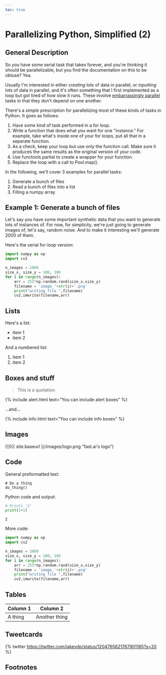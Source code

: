 ```yaml
---
toc: true
---
```

# Parallelizing Python, Simplified (2)

## General Description

So you have some serial task that takes forever, and you're thinking it should be parallelizable, but you find
the documentation on this to be obtuse?  Yea.

Usually I'm interested in either *creating* lots of data in parallel, or *inputting* lots of data in parallel, and it's
often something that I first implemented as a loop but got tired of how slow it runs.  These involve [embarrassingly parallel](https://en.wikipedia.org/wiki/Embarrassingly_parallel) tasks in that they don't depend on one another.

There's a simple prescription for parallelizing most of these kinds of tasks in Python.  It goes as follows:
1. Have some kind of task performed in a for loop.
1. Write a function that does what you want for one "instance."  For example, take what's inside one of your for loops,
put all that in a separate function.
1. As a check, keep your loop but use only the function call. Make sure it produces the same results as the original version of your code.
1. Use functools.partial to create a wrapper for your function.
1. Replace the loop with a call to Pool.map().


In the following, we'll cover 3 examples for parallel tasks:
1. Generate a bunch of files
1. Read a bunch of files into a list
1. Filling a numpy array


## Example 1: Generate a bunch of files
Let's say you have some important synthetic data that you want to generate lots of instances of.
For now, for simplicity, we're just going to generate images of, let's say, random noise.  And to make it interesting
we'll generate 2000 of them.

Here's the serial for-loop version:

```python
import numpy as np
import cv2

n_images = 2000
size_x, size_y = 100, 100
for i in range(n_images):
    arr = 255*np.random.rand(size_x,size_y)
    filename = 'image_'+str(i)+'.png'
    print("writing file ",filename)
    cv2.imwrite(filename,arr)
```



## Lists

Here's a list:

- item 1
- item 2

And a numbered list:

1. item 1
1. item 2

## Boxes and stuff

> This is a quotation

{% include alert.html text="You can include alert boxes" %}

...and...

{% include info.html text="You can include info boxes" %}

## Images

![]({{ site.baseurl }}/images/logo.png "fast.ai's logo")

## Code

General preformatted text:

    # Do a thing
    do_thing()

Python code and output:

```python
# Prints '2'
print(1+1)
```

    2


More code:

```python
import numpy as np
import cv2

n_images = 2000
size_x, size_y = 100, 100
for i in range(n_images):
    arr = 255*np.random.rand(size_x,size_y)
    filename = 'image_'+str(i)+'.png'
    print("writing file ",filename)
    cv2.imwrite(filename,arr)
```

## Tables

| Column 1 | Column 2 |
|-|-|
| A thing | Another thing |


## Tweetcards

{% twitter https://twitter.com/jakevdp/status/1204765621767901185?s=20 %}


## Footnotes



[^1]: This is the footnote.
